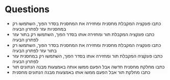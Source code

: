 # Questions

* כתבו פונקציה המקבלת מחסנית ומחזירה את המחסנית בסדר הפוך, השתמשו רק במחסניות עזר לפתרון הבעיה
* כתבו פונקציה המקבלת תור ומחזירה אותו בסדר הפוך, השתמשו רק בתור עזר לפתרון הבעיה
* כתבו פונקציה המקבלת מחסנית ומחזירה את המחסנית בסדר הפוך, השתמשו רק בתור עזר לפתרון הבעיה
* כתבו פונקציה המקבלת תור ומחזירה אותו בסדר הפוך, השתמשו רק במחסנית עזר לפתרון הבעיה
* כתבו מחלקת מחסנית חדשה אבל הפעם ממשו אותה באמצעות מבנה הנתונים תור
* כתבו מחלקת תור אבל הפעם ממשו אותו באמצעות מבנה הנתונים מחסנית